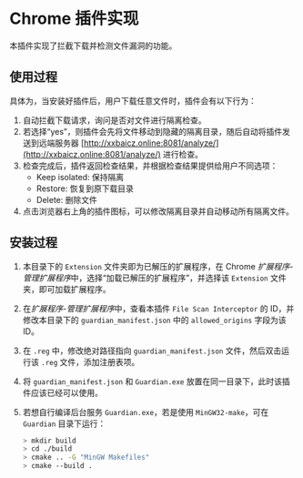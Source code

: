 # Chrome 插件实现

本插件实现了拦截下载并检测文件漏洞的功能。

## 使用过程

具体为，当安装好插件后，用户下载任意文件时，插件会有以下行为：

1. 自动拦截下载请求，询问是否对文件进行隔离检查。
2. 若选择“yes”，则插件会先将文件移动到隐藏的隔离目录，随后自动将插件发送到远端服务器 [http://xxbaicz.online:8081/analyze/](http://xxbaicz.online:8081/analyze/) 进行检查。
3. 检查完成后，插件返回检查结果，并根据检查结果提供给用户不同选项：
   - Keep isolated: 保持隔离
   - Restore: 恢复到原下载目录
   - Delete: 删除文件
4. 点击浏览器右上角的插件图标，可以修改隔离目录并自动移动所有隔离文件。

## 安装过程

1. 本目录下的 `Extension` 文件夹即为已解压的扩展程序，在 Chrome *扩展程序-管理扩展程序*中，选择“加载已解压的扩展程序”，并选择该 `Extension` 文件夹，即可加载扩展程序。
2. 在*扩展程序-管理扩展程序*中，查看本插件 `File Scan Interceptor` 的 ID，并修改本目录下的 `guardian_manifest.json` 中的 `allowed_origins` 字段为该 ID。
3. 在 `.reg` 中，修改绝对路径指向 `guardian_manifest.json` 文件，然后双击运行该 `.reg` 文件，添加注册表项。
4. 将 `guardian_manifest.json` 和 `Guardian.exe` 放置在同一目录下，此时该插件应该已经可以使用。
5. 若想自行编译后台服务 `Guardian.exe`，若是使用 `MinGW32-make`，可在 `Guardian` 目录下运行：

     ```bash
     > mkdir build
     > cd ./build
     > cmake .. -G "MinGW Makefiles"
     > cmake --build .
     ```

